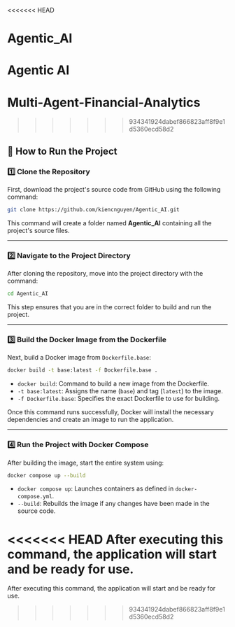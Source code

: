 <<<<<<< HEAD
# Agentic_AI
Agentic AI
=======
# Multi-Agent-Financial-Analytics
>>>>>>> 934341924dabef866823aff8f9e1d5360ecd58d2

## 🔧 How to Run the Project

### 1️⃣ **Clone the Repository**
First, download the project's source code from GitHub using the following command:

```sh
git clone https://github.com/kiencnguyen/Agentic_AI.git
```
This command will create a folder named **Agentic_AI** containing all the project's source files.

---

### 2️⃣ **Navigate to the Project Directory**
After cloning the repository, move into the project directory with the command:

```sh
cd Agentic_AI
```
This step ensures that you are in the correct folder to build and run the project.

---

### 3️⃣ **Build the Docker Image from the Dockerfile**
Next, build a Docker image from `Dockerfile.base`:

```sh
docker build -t base:latest -f Dockerfile.base .
```
- `docker build`: Command to build a new image from the Dockerfile.
- `-t base:latest`: Assigns the name (`base`) and tag (`latest`) to the image.
- `-f Dockerfile.base`: Specifies the exact Dockerfile to use for building.

Once this command runs successfully, Docker will install the necessary dependencies and create an image to run the application.

---

### 4️⃣ **Run the Project with Docker Compose**
After building the image, start the entire system using:

```sh
docker compose up --build
```
- `docker compose up`: Launches containers as defined in `docker-compose.yml`.
- `--build`: Rebuilds the image if any changes have been made in the source code.

<<<<<<< HEAD
After executing this command, the application will start and be ready for use.
=======
After executing this command, the application will start and be ready for use.
>>>>>>> 934341924dabef866823aff8f9e1d5360ecd58d2
